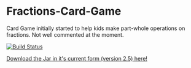 # Fractions-Card-Game
Card Game initially started to help kids make part-whole operations on fractions.
Not well commented at the moment.

[![Build Status](https://travis-ci.org/onzfonz/Fractions-Card-Game.svg?branch=2012)](https://travis-ci.org/onzfonz/Fractions-Card-Game)

[Download the Jar in it's current form (version 2.5) here!](https://onzfonz.github.io/Fractions-Card-Game/jar/tug-of-war-2.5.jar)
